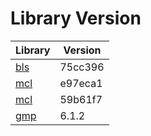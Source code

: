 # Library Version

Library | Version
------- | -------
[bls](https://github.com/herumi/bls) | 75cc396
[mcl](https://github.com/herumi/mcl) | e97eca1
[mcl](https://github.com/herumi/mcl) | 59b61f7
[gmp](https://gmplib.org) | 6.1.2
